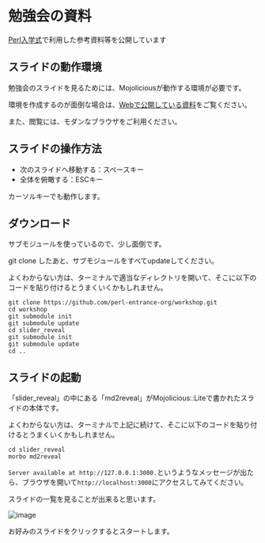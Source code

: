 # 勉強会の資料

[Perl入学式](http://www.perl-entrance.org/)で利用した参考資料等を公開しています

## スライドの動作環境
勉強会のスライドを見るためには、Mojoliciousが動作する環境が必要です。

環境を作成するのが面倒な場合は、[Webで公開している資料](http://perl-entrance-org.github.com/)をご覧ください。

また、閲覧には、モダンなブラウザをご利用ください。

## スライドの操作方法
* 次のスライドへ移動する：スペースキー
* 全体を俯瞰する：ESCキー

カーソルキーでも動作します。

## ダウンロード
サブモジュールを使っているので、少し面倒です。

git clone したあと、サブモジュールをすべてupdateしてください。

よくわからない方は、ターミナルで適当なディレクトリを開いて、そこに以下のコードを貼り付けるとうまくいくかもしれません。

    git clone https://github.com/perl-entrance-org/workshop.git
    cd workshop
    git submodule init
    git submodule update
    cd slider_reveal
    git submodule init
    git submodule update
    cd ..
    

## スライドの起動
「slider_reveal」の中にある「md2reveal」がMojolicious::Liteで書かれたスライドの本体です。

よくわからない方は、ターミナルで上記に続けて、そこに以下のコードを貼り付けるとうまくいくかもしれません。

    cd slider_reveal
    morbo md2reveal
    

`Server available at http://127.0.0.1:3000.`というようなメッセージが出たら、ブラウザを開いて`http://localhost:3000`にアクセスしてみてください。

スライドの一覧を見ることが出来ると思います。

![image](https://raw.github.com/perl-entrance-org/workshop/master/public/images/md2reveal.jpg)

お好みのスライドをクリックするとスタートします。

